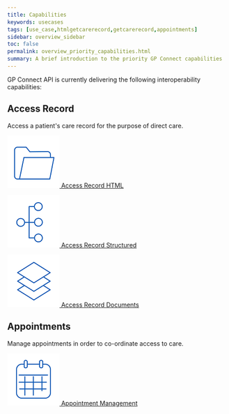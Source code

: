 ```yaml
---
title: Capabilities
keywords: usecases
tags: [use_case,htmlgetcarerecord,getcarerecord,appointments]
sidebar: overview_sidebar
toc: false
permalink: overview_priority_capabilities.html
summary: A brief introduction to the priority GP Connect capabilities
---
```



GP Connect API is currently delivering the following interoperability capabilities:

## Access Record ##
Access a patient's care record for the purpose of direct care.

[![Img](images/overview/Folder_1_Blue_smaller.png) Access Record HTML](accessrecord.html)

[![Img](images/overview/Organisation_chart_vertical_Blue_smaller.png) Access Record Structured](accessrecord_structured.html)

[![Img](images/overview/Layers_Blue_smaller.png) Access Record Documents](accessrecord_documents.html)

## Appointments ##
Manage appointments in order to co-ordinate access to care.

[![Img](images/overview/Calendar_Blue_smaller.png) Appointment Management](appointments.html)

